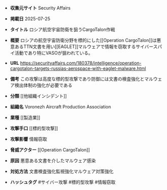 - **収集元サイト**
Security Affairs

- **掲載日**
2025-07-25

- **タイトル**
ロシア航空宇宙防衛を狙うCargoTalon作戦

- **概要**
ロシアの航空宇宙防衛分野を標的にした[[Operation CargoTalon]]は悪意あるTTN文書を用い[[EAGLET]]マルウェアで情報を窃取するサイバースパイ活動であり特にVASOが狙われている。

- **URL**
https://securityaffairs.com/180378/intelligence/operation-cargotalon-targets-russias-aerospace-with-eaglet-malware.html

- **備考**
この攻撃は高度な標的型攻撃であり防御には文書の検査強化とマルウェア検出体制の強化が必要である

- **分類**
[[他組織インシデント]]

- **組織名**
Voronezh Aircraft Production Association

- **業種**
[[製造業]]

- **攻撃手口**
[[標的型攻撃]]

- **攻撃影響**
情報窃取

- **脅威アクター**
[[Operation CargoTalon]]

- **原因**
悪意ある文書を介したマルウェア感染

- **対処方法**
文書検査強化監視強化マルウェア対策強化

- **ハッシュタグ**
#サイバー攻撃 #標的型攻撃 #情報窃取
